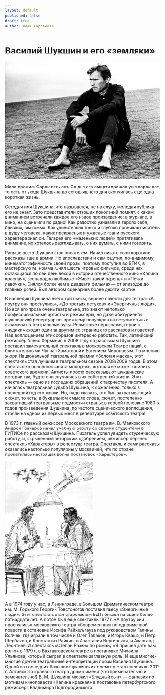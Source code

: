 ```yaml
---
layout: default
published: false
draft: true
author: Вера Харламова
---
```


# Василий Шукшин и его «земляки»

![shukshin-photo.jpg](/vasiliy-shukshin-i-ego-zemlyaki/shukshin-photo.jpg)

Мало прожил. Сорок пять лет. Со дня его смерти прошло уже сорок лет, то есть от ухода Шукшина до сегодняшнего дня окончилась еще одна короткая жизнь.

Сегодня имя Шукшина, что называется, не на слуху, молодая публика его не знает. Зато представители старших поколений помнят, с каким вниманием встречали каждое его новое произведение: в журнале, в кино, на сцене или по радио! Как радостно узнавали в героях себя, близких, знакомых. Как удивительно тонко и глубоко проникал писатель в душу человека, какие прекрасные и ужасные грани русского характера знал он. Галерея его «маленьких людей» притягивала внимание, их хотелось разглядывать, о них думать, с ними говорить.

Раньше всего Шукшин стал писателем. Начал писать свои короткие рассказы еще в армии. Но впоследствии и сам ощутил, по-видимому, кинематографичность своей прозы, поэтому поступил во ВГИК, в мастерскую М. Ромма. Снял шесть игровых фильмов, среди них остающаяся по сей день вехой в истории отечественного кино «Калина красная», всенародно любимые «Живет такой парень» и «Печки-лавочки». Снялся более чем в двадцати фильмах — от эпизодов до главных ролей. Был автором сценариев более десяти картин.

В наследии Шукшина всего три пьесы, вернее повести для театра: «А поутру они проснулись», «До третьих петухов» и «Энергичные люди». Но вся его проза очень театральна, это знают не только профессиональные артисты и режиссеры, но даже абитуриенты: шукшинский репертуар по-прежнему популярен на вступительных экзаменах в театральные вузы. Рельефные персонажи, герои и «чудики» сходят один за другим со страниц его рассказов и повестей. Над воплощением этих образов интересно работать. Так, латвийский режиссер Алвис Херманис в 2008 году по рассказам Шукшина поставил замечательный спектакль в московском Театре наций, с блистательными Чулпан Хаматовой и Евгением Мироновым. По мнению жюри Национальной театральной премии «Золотая маска», этот спектакль стал лучшим в театральном сезоне 2008/2009 годов. В этом спектакле в основном занята молодежь, которая не может помнить советского времени. Артисты просто рассказывают шукшинские истории так, будто они случились в их собственной жизни. Этот спектакль — одно из последних обращений к творчеству писателя. А началась театральная судьба Шукшина, к сожалению, только в последний год его жизни. Но, надо сказать, это был захватывающий сюжет, то есть, в буквальном смысле слова, сюжет, постепенно захвативший театральные подмостки страны: в первой половине 1980-х годов произведения Шушкина, по частоте сценического воплощения, стояли на одном из первых мест в репертуаре советского театра!

В 1973 г. главный режиссер Московского театра им. В. Маяковского Андрей Гончаров начал учебную работу со своими студентами в ГИТИСе по рассказам Шукшина. Писатель успел увидеть студенческую работу, и, окрыленный авторским одобрением, режиссер перенес спектакль «Характеры» в репертуар театра. Спектакль и сами рассказы оказались настолько популярны у москвичей, что по стране прокатилась настоящая волна постановок «Характеров».

![zemlyaki-sketch.png](/vasiliy-shukshin-i-ego-zemlyaki/zemlyaki-sketch.png)

А в 1974 году у нас, в Ленинграде, в Большом Драматическом театре им. М. Горького Георгий Товстоногов поставил пьесу «Энергичные люди». Этот спектакль стал старожилом БДТ: он шел на сцене более пятнадцати лет. А потом был еще спектакль 1977 г. «А поутру они проснулись» московского театра «Современник» по одноименной повести в остановке Иосифа Райхельгауза под руководством Галины Волчек, где играли в том числе и Олег Табаков, и Игорь Кваша, и Петр Щербаков, и Константин Райкин, и Анастасия Вертинская, и Авангард Леонтьев. И спектакль «Степан Разин» по роману «Я пришел дать вам волю» в 1979 г. в Вахтанговском театре в постановке Михаила Ульянова, который сыграл в спектакле заглавную роль. И еще многие-многие другие театральные интерпретации прозы Василия Шукшина… Одной из последних больших шукшинских премьер стал спектакль 2012 г. Алтайского краевого театра драмы имени (что примечательно и замечательно!) В. М. Шукшина мюзикл «Блудный сын» — фантазия по мотивам киноповести «Калина красная» в постановке петербургского режиссера Владимира Подгородинского.